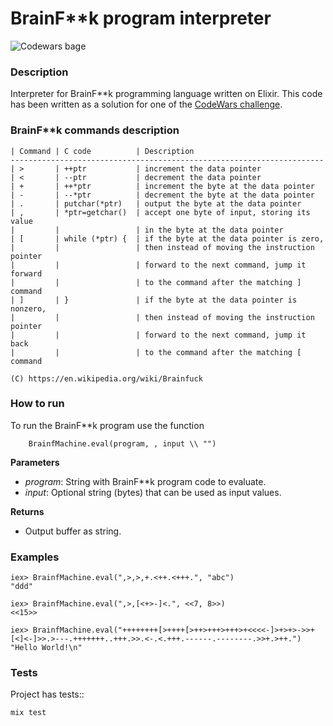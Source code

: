 # BrainF**k program interpreter

![Codewars bage](https://www.codewars.com/users/KSerhii/badges/large)

### Description

Interpreter for BrainF**k programming language written on Elixir.
This code has been written as a solution for one of the [CodeWars challenge](https://www.codewars.com/kata/526156943dfe7ce06200063e).

### BrainF**k commands description
```
| Command |	C code          | Description
----------------------------------------------------------------------
| >       |	++ptr           | increment the data pointer
| <       |	--ptr           | decrement the data pointer
| +	      | ++*ptr          | increment the byte at the data pointer
| -       | --*ptr          | decrement the byte at the data pointer
| .       |	putchar(*ptr)   | output the byte at the data pointer
| ,       |	*ptr=getchar()  | accept one byte of input, storing its value
|         |                 | in the byte at the data pointer
| [       |	while (*ptr) {  | if the byte at the data pointer is zero,
|         |                 | then instead of moving the instruction pointer
|         |                 | forward to the next command, jump it forward
|         |                 | to the command after the matching ] command
| ]       |	}               | if the byte at the data pointer is nonzero,
|         |                 | then instead of moving the instruction pointer
|         |                 | forward to the next command, jump it back
|         |                 | to the command after the matching [ command

(C) https://en.wikipedia.org/wiki/Brainfuck
```

### How to run
To run the BrainF**k program use the function
```
    BrainfMachine.eval(program, , input \\ "")
```

__Parameters__

- *program*: String with BrainF**k program code to evaluate.
- *input*: Optional string (bytes) that can be used as input values.

__Returns__

- Output buffer as string.


### Examples

    iex> BrainfMachine.eval(",>,>,+.<++.<+++.", "abc")
    "ddd"
    
    iex> BrainfMachine.eval(",>,[<+>-]<.", <<7, 8>>)
    <<15>>
    
    iex> BrainfMachine.eval("++++++++[>++++[>++>+++>+++>+<<<<-]>+>+>->>+[<]<-]>>.>---.+++++++..+++.>>.<-.<.+++.------.--------.>>+.>++.")
    "Hello World!\n"


### Tests

Project has tests::

    mix test

